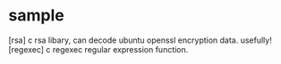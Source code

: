 # sample
[rsa]
c rsa libary, can decode ubuntu openssl encryption data. usefully!
[regexec]
c regexec regular expression function.



